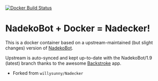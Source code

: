 
[![Docker Build Status](https://img.shields.io/docker/build/shikhirarora/nadekobuild.svg?style=for-the-badge)](https://hub.docker.com/r/shikhirarora/nadekobuild/)

# NadekoBot + Docker = Nadecker!

This is a docker container based on a upstream-maintained (but slight changes) version of [NadekoBot](http://github.com/shikhir-arora/NadekoBot).

Upstream is auto-synced and kept up-to-date with the NadekoBot/1.9 (latest) branch thanks to the awesome [Backstroke](https://backstroke.co/) app.

- Forked from  `willysunny/Nadecker` 